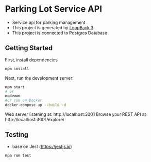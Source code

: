 # Parking Lot Service API
- Service api for parking management
- This project is generated by [LoopBack 3](https://loopback.io/doc/en/lb3).
- This project is connected to Postgres Database

## Getting Started
First, install dependencies
```bash
npm install
```
Next, run the development server:
```bash
npm start
# or
nodemon
#or run on Docker
docker-compose up --build -d
```
Web server listening at: http://localhost:3001
Browse your REST API at http://localhost:3001/explorer

## Testing
- base on Jest (https://jestjs.io)
```bash
npm run test
```
